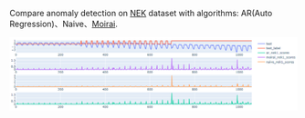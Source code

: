 Compare anomaly detection on [NEK](https://github.com/CSTCloudOps/Dataset-for-TSAD) dataset with algorithms: AR(Auto Regression)、Naive、[Moirai](https://github.com/SalesforceAIResearch/uni2ts/).

![alt text](image.png)
